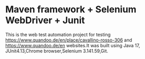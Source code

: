 # Maven framework + Selenium WebDriver + Junit

This is the web test automation project for testing https://www.quandoo.de/en/place/cavallino-rosso-306 and https://www.quandoo.de/en websites.It was built using Java 17, JUnit4.13,Chrome browser,Selenium 3.141.59,Git.

